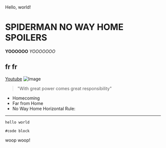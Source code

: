 Hello, world!
# SPIDERMAN NO WAY HOME SPOILERS
**YOOOOOO**
*YOOOOOOO*
## fr fr 
[Youtube](https://www.youtube.com/watch?v=iuOYz8zt9J4)
![Image](https://upload.wikimedia.org/wikipedia/en/thumb/2/21/Web_of_Spider-Man_Vol_1_129-1.png/250px-Web_of_Spider-Man_Vol_1_129-1.png)
> "With great power comes great responsibility"
* Homecoming
* Far from Home
* No Way Home
Horizontal Rule:
---
`hello world`
```
#code block
```
woop woop!